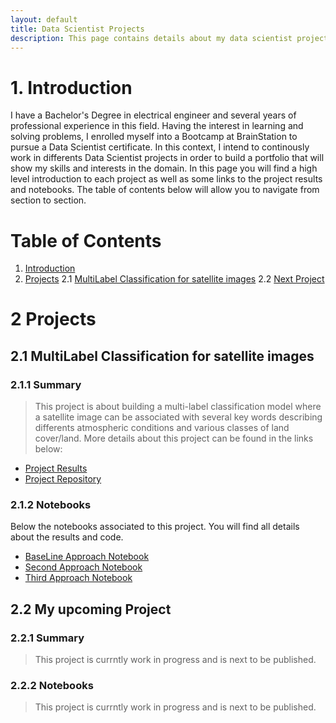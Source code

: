 ```yaml
---
layout: default
title: Data Scientist Projects
description: This page contains details about my data scientist projects
---
```


# 1. Introduction
I have a Bachelor's Degree in electrical engineer and several years of professional experience in this field. Having the interest in learning and solving problems, I enrolled myself into a Bootcamp at BrainStation to pursue a Data Scientist certificate. In this context, I intend to continously work in differents Data Scientist projects in order to build a portfolio that will show my skills and interests in the domain.
In this page you will find a high level introduction to each project as well as some links to the project results and notebooks. The table of contents below will allow you to navigate from section to section.

# Table of Contents

1. [Introduction](#Introduction)
2. [Projects](#Projects)
2.1 [MultiLabel Classification for satellite images](#MultiLabel-Classification-for-satellite-images)
2.2 [Next Project](#Next-Project)

# 2 Projects
## 2.1 MultiLabel Classification for satellite images
### 2.1.1 Summary
> This project is about building a multi-label classification model where a satellite image can be associated with several key words describing differents atmospheric conditions and various classes of land cover/land. More details about this project can be found in the links below:
*   [Project Results](./MultiLabel_ClassificationProject.html)
*   [Project Repository](https://github.com/brunilda-sa/multilabel_classification)

### 2.1.2 Notebooks
Below the notebooks associated to this project. You will find all details about the results and code.

*   [BaseLine Approach Notebook](https://nbviewer.jupyter.org/github/brunilda-sa/multilabel_classification/blob/master/Capstone_BaselineAndSecondApproach.ipynb)
*   [Second Approach Notebook](https://nbviewer.jupyter.org/github/brunilda-sa/multilabel_classification/blob/master/Capstone_BaselineAndSecondApproach.ipynb)
*   [Third Approach Notebook](https://nbviewer.jupyter.org/github/brunilda-sa/multilabel_classification/blob/master/Capstone_ThirdApproach.ipynb)

## 2.2 My upcoming Project
### 2.2.1 Summary
> This project is currntly work in progress and is next to be published.

### 2.2.2 Notebooks
> This project is currntly work in progress and is next to be published.












